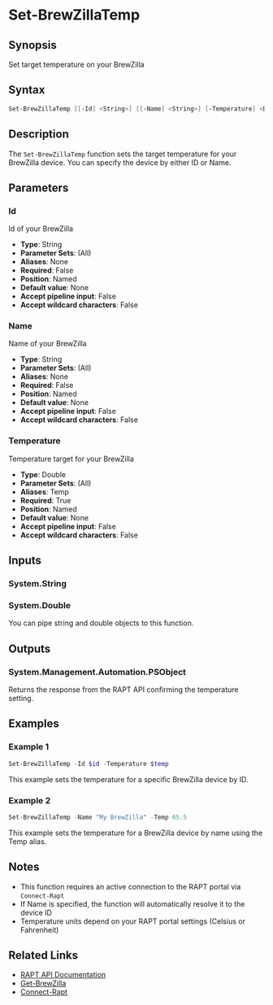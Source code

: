 # Set-BrewZillaTemp

## Synopsis

Set target temperature on your BrewZilla

## Syntax

```powershell
Set-BrewZillaTemp [[-Id] <String>] [[-Name] <String>] [-Temperature] <Double>
```

## Description

The `Set-BrewZillaTemp` function sets the target temperature for your BrewZilla device. You can specify the device by either ID or Name.

## Parameters

### Id

Id of your BrewZilla

- **Type**: String
- **Parameter Sets**: (All)
- **Aliases**: None
- **Required**: False
- **Position**: Named
- **Default value**: None
- **Accept pipeline input**: False
- **Accept wildcard characters**: False

### Name

Name of your BrewZilla

- **Type**: String
- **Parameter Sets**: (All)
- **Aliases**: None
- **Required**: False
- **Position**: Named
- **Default value**: None
- **Accept pipeline input**: False
- **Accept wildcard characters**: False

### Temperature

Temperature target for your BrewZilla

- **Type**: Double
- **Parameter Sets**: (All)
- **Aliases**: Temp
- **Required**: True
- **Position**: Named
- **Default value**: None
- **Accept pipeline input**: False
- **Accept wildcard characters**: False

## Inputs

### System.String

### System.Double

You can pipe string and double objects to this function.

## Outputs

### System.Management.Automation.PSObject

Returns the response from the RAPT API confirming the temperature setting.

## Examples

### Example 1

```powershell
Set-BrewZillaTemp -Id $id -Temperature $temp
```

This example sets the temperature for a specific BrewZilla device by ID.

### Example 2

```powershell
Set-BrewZillaTemp -Name "My BrewZilla" -Temp 65.5
```

This example sets the temperature for a BrewZilla device by name using the Temp alias.

## Notes

- This function requires an active connection to the RAPT portal via `Connect-Rapt`
- If Name is specified, the function will automatically resolve it to the device ID
- Temperature units depend on your RAPT portal settings (Celsius or Fahrenheit)

## Related Links

- [RAPT API Documentation](https://api.rapt.io/index.html)
- [Get-BrewZilla](Get-BrewZilla.md)
- [Connect-Rapt](Connect-Rapt.md)
